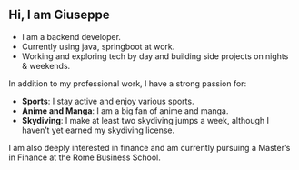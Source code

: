 ## Hi, I am Giuseppe 
- I am a backend developer.
- Currently using java, springboot at work.
- Working and exploring tech by day and building side projects on nights & weekends.

In addition to my professional work, I have a strong passion for:
- **Sports**: I stay active and enjoy various sports.
- **Anime and Manga**: I am a big fan of anime and manga.
- **Skydiving**: I make at least two skydiving jumps a week, although I haven’t yet earned my skydiving license.

I am also deeply interested in finance and am currently pursuing a Master’s in Finance at the Rome Business School.
